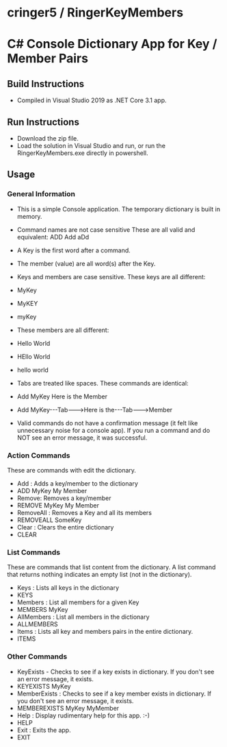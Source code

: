# cringer5 / RingerKeyMembers 
# C# Console Dictionary App for Key / Member Pairs 
## Build Instructions

- Compiled in Visual Studio 2019 as .NET Core 3.1 app.
 
## Run Instructions
- Download the zip file.
- Load the solution in Visual Studio and run, or run the RingerKeyMembers.exe directly in powershell. 

## Usage 
### General Information
- This is a simple Console application. The temporary dictionary is built in memory.
- Command names are not case sensitive
These are all valid and equivalent: ADD Add aDd 
- A Key is the first word after a command. 
- The member (value) are all word(s) after the Key. 
- Keys and members are case sensitive. These keys are all different:
- MyKey 
- MyKEY 
- myKey 
- These members are all different:
- Hello World
- HEllo World
- hello world 

- Tabs are treated like spaces. These commands are identical: 
- Add MyKey Here is the Member
- Add MyKey---Tab--->Here is the---Tab--->Member
- Valid commands do not have a confirmation message (it felt like unnecessary noise for a console app). If you run a command and do NOT see an error message, it was successful. 

### Action Commands
These are commands with edit the dictionary.
- Add : Adds a key/member to the dictionary
- ADD MyKey My Member
- Remove: Removes a key/member
- REMOVE MyKey My Member
- RemoveAll : Removes a Key and all its members
- REMOVEALL SomeKey
- Clear : Clears the entire dictionary
- CLEAR

### List Commands 
These are commands that list content from the dictionary. A list command that returns nothing indicates an empty list (not in the dictionary).
- Keys : Lists all keys in the dictionary
- KEYS
- Members : List all members for a given Key
- MEMBERS MyKey
- AllMembers : List all members in the dictionary
- ALLMEMBERS
- Items : Lists all key and members pairs in the entire dictionary.
- ITEMS

### Other Commands 
- KeyExists - Checks to see if a key exists in dictionary. If you don't see an error message, it exists. 
- KEYEXISTS MyKey
- MemberExists : Checks to see if a key member exists in dictionary. If you don't see an error message, it exists. 
- MEMBEREXISTS MyKey MyMember 
- Help : Display rudimentary help for this app. :-) 
- HELP
- Exit : Exits the app. 
- EXIT 

